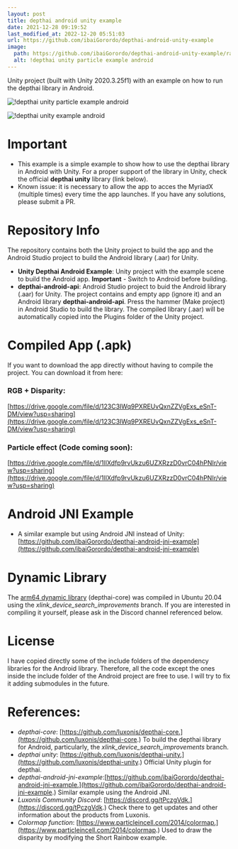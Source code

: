 ```yaml
---
layout: post
title: depthai android unity example
date: 2021-12-28 09:19:52 
last_modified_at: 2022-12-20 05:51:03 
url: https://github.com/ibaiGorordo/depthai-android-unity-example
image:
  path: https://github.com/ibaiGorordo/depthai-android-unity-example/raw/main/doc/img/depthai_unity_android_particle_example.gif
  alt: !depthai unity particle example android
---
```

 Unity project (built with Unity 2020.3.25f1) with an example on how to run the depthai library in Android.

![!depthai unity particle example android](https://github.com/ibaiGorordo/depthai-android-unity-example/raw/main/doc/img/depthai_unity_android_particle_example.gif)

![!depthai unity example android](https://github.com/ibaiGorordo/depthai-android-unity-example/raw/main/doc/img/depthai_unity_android_example.gif)




# Important 
- This example is a simple example to show how to use the depthai library in Android with Unity. For a proper support of the library in Unity, check the official **depthai unity** library (link below).
- Known issue: it is necessary to allow the app to acces the MyriadX (multiple times) every time the app launches. If you have any solutions, please submit a PR.

# Repository Info
The repository contains both the Unity project to build the app and the Android Studio project to build the Android library (.aar) for Unity.
- **Unity Depthai Android Example**: Unity project with the example scene to build the Android app. **Important** - Switch to Android before building.
- **depthai-android-api**: Android Studio project to buid the Android library (.aar) for Unity. The project contains and empty app (ignore it) and an Android library **depthai-android-api**. Press the hammer (Make project) in Android Studio to build the library. The compiled library (.aar) will be automatically copied into the Plugins folder of the Unity project.

# Compiled App (.apk)

If you want to download the app directly without having to compile the project. You can download it from here:
 ### RGB + Disparity: 
  [https://drive.google.com/file/d/123C3IWq9PXREUvQxnZZVgExs_eSnT-DM/view?usp=sharing](https://drive.google.com/file/d/123C3IWq9PXREUvQxnZZVgExs_eSnT-DM/view?usp=sharing)

 ### Particle effect (Code coming soon): 
  [https://drive.google.com/file/d/1lIXdfp9rvUkzu6UZXRzzD0vrC04hPNIr/view?usp=sharing](https://drive.google.com/file/d/1lIXdfp9rvUkzu6UZXRzzD0vrC04hPNIr/view?usp=sharing)

# Android JNI Example
- A similar example but using Android JNI instead of Unity: [https://github.com/ibaiGorordo/depthai-android-jni-example](https://github.com/ibaiGorordo/depthai-android-jni-example)

# Dynamic Library
The [arm64 dynamic library](https://github.com/ibaiGorordo/depthai-android-jni-example/blob/main/app/src/main/libs/depthai/arm64-v8a/libdepthai-core.so) (depthai-core) was compiled in Ubuntu 20.04 using the *xlink_device_search_improvements* branch. If you are interested in compiling it yourself, please ask in the Discord channel referenced below.

# License
I have copied directly some of the include folders of the dependency libraries for the Android library. Therefore, all the code except the ones inside the include folder of the Android project are free to use. I will try to fix it adding submodules in the future.

# References:
- *depthai-core*: [https://github.com/luxonis/depthai-core.](https://github.com/luxonis/depthai-core.) To build the depthai library for Android, particularly, the *xlink_device_search_improvements* branch.
- *depthai unity*: [https://github.com/luxonis/depthai-unity.](https://github.com/luxonis/depthai-unity.) Official Unity plugin for depthai.
- *depthai-android-jni-example*:[https://github.com/ibaiGorordo/depthai-android-jni-example.](https://github.com/ibaiGorordo/depthai-android-jni-example.) Similar example using the Android JNI.
- *Luxonis Community Discord*: [https://discord.gg/tPczgVdk.](https://discord.gg/tPczgVdk.) Check there to get updates and other information about the products from Luxonis.
- *Colormap function*: [https://www.particleincell.com/2014/colormap.](https://www.particleincell.com/2014/colormap.) Used to draw the disparity by modifying the Short Rainbow example.


